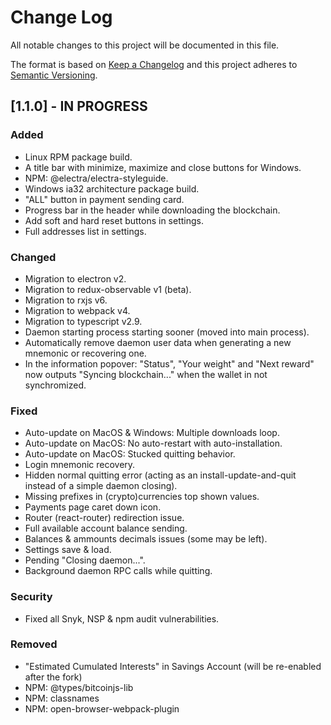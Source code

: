 # Change Log

All notable changes to this project will be documented in this file.

The format is based on [Keep a Changelog](http://keepachangelog.com/en/1.0.0/)
and this project adheres to [Semantic Versioning](http://semver.org/spec/v2.0.0.html).

## [1.1.0] - IN PROGRESS

### Added
- Linux RPM package build.
- A title bar with minimize, maximize and close buttons for Windows.
- NPM: @electra/electra-styleguide.
- Windows ia32 architecture package build.
- "ALL" button in payment sending card.
- Progress bar in the header while downloading the blockchain.
- Add soft and hard reset buttons in settings.
- Full addresses list in settings.

### Changed
- Migration to electron v2.
- Migration to redux-observable v1 (beta).
- Migration to rxjs v6.
- Migration to webpack v4.
- Migration to typescript v2.9.
- Daemon starting process starting sooner (moved into main process).
- Automatically remove daemon user data when generating a new mnemonic or recovering one.
- In the information popover: "Status", "Your weight" and "Next reward" now outputs "Syncing blockchain..." when the
  wallet in not synchromized.

### Fixed
- Auto-update on MacOS & Windows: Multiple downloads loop.
- Auto-update on MacOS: No auto-restart with auto-installation.
- Auto-update on MacOS: Stucked quitting behavior.
- Login mnemonic recovery.
- Hidden normal quitting error (acting as an install-update-and-quit instead of a simple daemon closing).
- Missing prefixes in (crypto)currencies top shown values.
- Payments page caret down icon.
- Router (react-router) redirection issue.
- Full available account balance sending.
- Balances & ammounts decimals issues (some may be left).
- Settings save & load.
- Pending "Closing daemon...".
- Background daemon RPC calls while quitting.

### Security
- Fixed all Snyk, NSP & npm audit vulnerabilities.

### Removed
- "Estimated Cumulated Interests" in Savings Account (will be re-enabled after the fork)
- NPM: @types/bitcoinjs-lib
- NPM: classnames
- NPM: open-browser-webpack-plugin
